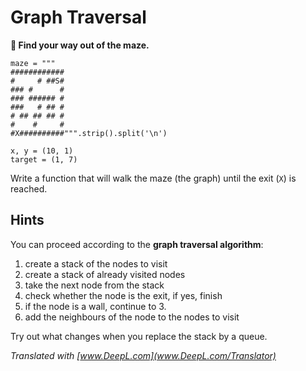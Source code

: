 
# Graph Traversal

**🎯 Find your way out of the maze.**

    maze = """
    ############
    #     # ##S#
    ### #      #
    ### ###### #
    ###   # ## #
    # ## ## ## #
    #    #     #
    #X##########""".strip().split('\n')

    x, y = (10, 1)
    target = (1, 7)

Write a function that will walk the maze (the graph) until the exit (`X`) is reached.

## Hints

You can proceed according to the **graph traversal algorithm**:

1. create a stack of the nodes to visit
2. create a stack of already visited nodes
3. take the next node from the stack
4. check whether the node is the exit, if yes, finish
5. if the node is a wall, continue to 3.
6. add the neighbours of the node to the nodes to visit

Try out what changes when you replace the stack by a queue.

*Translated with [www.DeepL.com](www.DeepL.com/Translator)*
